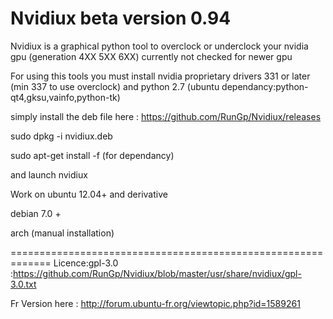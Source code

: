 # Nvidiux beta version 0.94

Nvidiux is a graphical python tool to overclock or underclock your nvidia gpu  (generation 4XX  5XX  6XX) 
currently not checked for newer gpu

For using this tools you must install nvidia proprietary drivers 331 or later (min 337 to use overclock) and python 2.7 (ubuntu dependancy:python-qt4,gksu,vainfo,python-tk)

simply install the deb file here : https://github.com/RunGp/Nvidiux/releases

sudo dpkg -i nvidiux.deb

sudo apt-get install -f (for dependancy)

and launch nvidiux


Work on ubuntu 12.04+ and derivative 

debian 7.0 +

arch (manual installation)

=============================================================
Licence:gpl-3.0 :https://github.com/RunGp/Nvidiux/blob/master/usr/share/nvidiux/gpl-3.0.txt

Fr Version here : http://forum.ubuntu-fr.org/viewtopic.php?id=1589261
